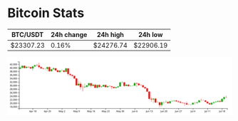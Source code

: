 # Bitcoin Stats

BTC/USDT|24h change|24h high|24h low|
|---|---|---|---|
|$23307.23|0.16%|$24276.74|$22906.19|

<img src="./chart.svg">
